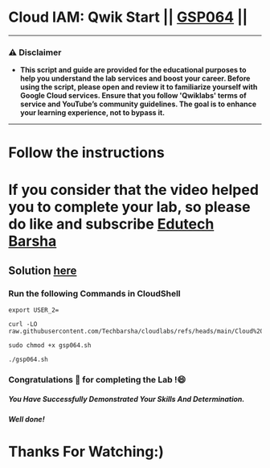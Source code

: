 # Cloud IAM: Qwik Start || [GSP064](https://www.cloudskillsboost.google/focuses/44159?parent=catalog) ||

---
### ⚠️ Disclaimer
- **This script and guide are provided for  the educational purposes to help you understand the lab services and boost your career. Before using the script, please open and review it to familiarize yourself with Google Cloud services. Ensure that you follow 'Qwiklabs' terms of service and YouTube’s community guidelines. The goal is to enhance your learning experience, not to bypass it.**
---

# Follow the instructions

# If you consider that the video helped you to complete your lab, so please do like and subscribe [Edutech Barsha](https://www.youtube.com/@edutechbarsha)
## Solution [here](https://youtu.be/dacrtDtdmzc)

### Run the following Commands in CloudShell

```
export USER_2=
```
```
curl -LO raw.githubusercontent.com/Techbarsha/cloudlabs/refs/heads/main/Cloud%20IAM%3A%20Qwik%20Start/gsp064.sh

sudo chmod +x gsp064.sh

./gsp064.sh
```

### Congratulations 🎉 for completing the Lab !😄

##### *You Have Successfully Demonstrated Your Skills And Determination.*

#### *Well done!*

# Thanks For Watching:)

